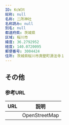 ```yaml
---
ID: KcW3t
総称: null
名称: 二所神社
名称読み: null
別名: null
都道府県: 茨城県
区域: 桜川市
緯度: 36.2792952
経度: 140.0720095
郵便番号: 3004424
住所: 茨城県桜川市真壁町源法寺１
---
```


## その他

### 参考URL

| URL | 説明          |
| --- | ------------- |
|     | OpenStreetMap |
